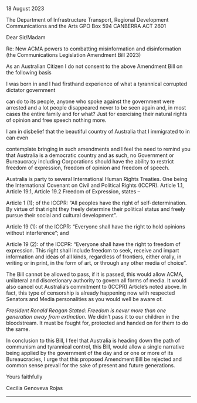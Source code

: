 18 August 2023

The Department of Infrastructure
Transport, Regional Development
Communications and the Arts
GPO Box 594
CANBERRA  ACT  2601

Dear Sir/Madam

Re: New ACMA powers to combatting misinformation and disinformation (the Communications
Legislation Amendment Bill 2023)

As an Australian Citizen I do not consent to the above Amendment Bill on the following basis

I was born in and I had firsthand experience of what a tyrannical corrupted dictator government

can do to its people, anyone who spoke against the government were arrested and a lot people
disappeared never to be seen again and, in most cases the entire family and for what? Just for
exercising their natural rights of opinion and free speech nothing more.

I am in disbelief that the beautiful country of Australia that I immigrated to in can even

contemplate bringing in such amendments and I feel the need to remind you that Australia is a
democratic country and as such, no Government or Bureaucracy including Corporations should have
the ability to restrict freedom of expression, freedom of opinion and freedom of speech.

Australia is party to several International Human Rights Treaties. One being the International
Covenant on Civil and Political Rights (ICCPR). Article 1.1, Article 19.1, Article 19.2 Freedom of
Expression, states –

Article 1 (1); of the ICCPR: “All peoples have the right of self-determination. By virtue of that right
they freely determine their political status and freely pursue their social and cultural development”.

Article 19 (1): of the ICCPR: “Everyone shall have the right to hold opinions without interference”; and

Article 19 (2): of the ICCPR: “Everyone shall have the right to freedom of expression. This right shall
include freedom to seek, receive and impart information and ideas of all kinds, regardless of frontiers,
either orally, in writing or in print, in the form of art, or through any other media of choice”.

The Bill cannot be allowed to pass, if it is passed, this would allow ACMA, unilateral and discretionary
authority to govern all forms of media. It would also cancel out Australia’s commitment to (ICCPR)
Article’s noted above. In fact, this type of censorship is already happening now with respected
Senators and Media personalities as you would well be aware of.

_President Ronald Reagan Stated: Freedom is never more than one generation away from extinction._
We didn’t pass it to our children in the bloodstream. It must be fought for, protected and handed on for
them to do the same.

In conclusion to this Bill, I feel that Australia is heading down the path of communism and tyrannical
control, this Bill, would allow a single narrative being applied by the government of the day and or one
or more of its Bureaucracies, I urge that this proposed Amendment Bill be rejected and common
sense prevail for the sake of present and future generations.

Yours faithfully

Cecilia Genoveva Rojas


-----

